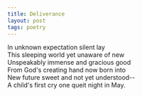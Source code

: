```yaml
---
title: Deliverance
layout: post
tags: poetry
---
```


In unknown expectation silent lay  
This sleeping world yet unaware of new  
Unspeakably immense and gracious good  
From God's creating hand now born into  
New future sweet and not yet understood--  
A child's first cry one queit night in May.
